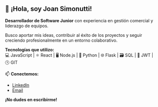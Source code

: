 ## 👋 ¡Hola, soy Joan Simonutti!

**Desarrollador de Software Junior** con experiencia en gestión comercial y liderazgo de equipos. <br/>

Busco aportar mis ideas, contribuir al éxito de los proyectos y seguir creciendo profesionalmente en un entorno colaborativo.<br/>

**Tecnologías que utilizo:**<br/>
💻 JavaScript | ⚛️ React | 🖥️ Node.js | 🐍 Python | 🌐 Flask | 🗃️ SQL | 🔑 JWT | 🕓 GIT <br/>  

📫 **Conectemos:**<br/>
- [LinkedIn](https://www.linkedin.com/in/joansimonutti/)
- [Email](mailto:joansimonutticode@gmail.com)
  
 **¡No dudes en escribirme!**

